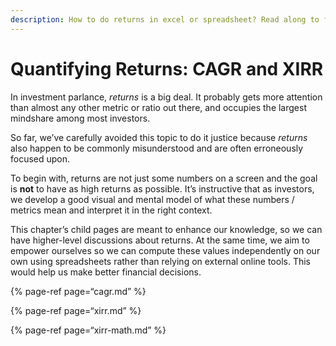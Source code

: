```yaml
---
description: How to do returns in excel or spreadsheet? Read along to find out
---
```


# Quantifying Returns: CAGR and XIRR

In investment parlance, *returns* is a big deal. It probably gets more attention than almost any other metric or ratio out there, and occupies the largest mindshare among most investors.

So far, we’ve carefully avoided this topic to do it justice because *returns* also happen to be commonly misunderstood and are often erroneously focused upon.

To begin with, returns are not just some numbers on a screen and the goal is **not** to have as high returns as possible. It’s instructive that as investors, we develop a good visual and mental model of what these numbers / metrics mean and interpret it in the right context.

This chapter’s child pages are meant to enhance our knowledge, so we can have higher-level discussions about returns. At the same time, we aim to empower ourselves so we can compute these values independently on our own using spreadsheets rather than relying on external online tools. This would help us make better financial decisions.

{% page-ref page=“cagr.md” %}

{% page-ref page=“xirr.md” %}

{% page-ref page=“xirr-math.md” %}
